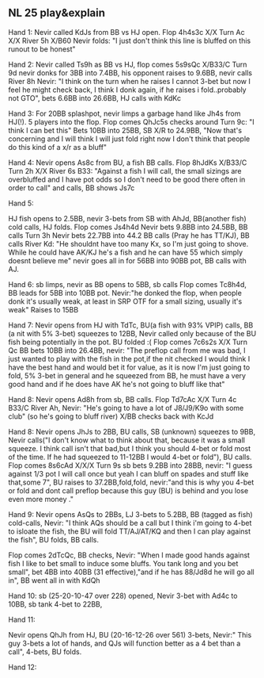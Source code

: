 ## NL 25 play&explain

Hand 1:
Nevir called KdJs from BB vs HJ open.
Flop 4h4s3c X/X
Turn Ac X/X
River 5h X/B60 Nevir folds: "I just don't think this line is bluffed on this runout to be honest"

Hand 2:
Nevir called Ts9h as BB vs HJ, flop comes 5s9sQc X/B33/C
Turn 9d nevir donks for 3BB into 7.4BB, his opponent raises to 9.6BB, nevir calls
River 8h Nevir: "I think on the turn when he raises I cannot 3-bet but now I feel he might check back, I think I donk again, if he raises i fold..probably not GTO", bets 6.6BB into 26.6BB, HJ calls with KdKc

Hand 3:
For 20BB splashpot, nevir limps a garbage hand like Jh4s from HJ(!). 5 players into the flop.
Flop comes QhJc5s checks around
Turn 9c: "I think I can bet this" Bets 10BB into 25BB, SB X/R to 24.9BB, "Now that's concerning and I will think I will just fold right now I don't think that people do this kind of a x/r as a bluff"

Hand 4:
Nevir opens As8c from BU, a fish BB calls.
Flop 8hJdKs X/B33/C
Turn 2h X/X
River 6s B33: "Against a fish I will call, the small sizings are overbluffed and I have pot odds so I don't need to be good there often in order to call" and calls, BB shows Js7c

Hand 5:

HJ fish opens to 2.5BB, nevir 3-bets from SB with AhJd, BB(another fish) cold calls, HJ folds.
Flop comes Js4h4d Nevir bets 9.8BB into 24.5BB, BB calls
Turn 3h Nevir bets 22.7BB into 44.2 BB calls (Pray he has TT/KJ), BB calls
River Kd: "He shouldnt have too many Kx, so I'm just going to shove. While he could have AK/KJ he's a fish and he can have 55 which simply doesnt believe me" nevir goes all in for 56BB into 90BB pot, BB calls with AJ.

Hand 6:
sb limps, nevir as BB opens to 5BB, sb calls
Flop comes Tc8h4d, BB leads for 5BB into 10BB pot. Nevir:"he donked the flop, when people donk it's usually weak, at least in SRP OTF for a small sizing, usually it's weak" Raises to 15BB

Hand 7:
Nevir opens from HJ with TdTc, BU(a fish with 93% VPIP) calls, BB (a nit with 5% 3-bet) squeezes to 12BB, Nevir called only because of the BU fish being potentially in the pot. BU folded :(
Flop comes 7c6s2s X/X
Turn Qc BB bets 10BB into 26.4BB, nevir: "The preflop call from me was bad, I just wanted to play with the fish in the pot,if the nit checked I would think I have the best hand and would bet it for value, as it is now I'm just going to fold, 5% 3-bet in general and he squeezed from BB, he must have a very good hand and if he does have AK he's not going to bluff like that"

Hand 8:
Nevir opens Ad8h from sb, BB calls.
Flop Td7cAc X/X
Turn 4c B33/C
River Ah, Nevir: "He's going to have a lot of J8/J9/K9o with some club" (so he's going to bluff river) X/BB checks back with KcJd

Hand 8:
Nevir opens JhJs to 2BB, BU calls, SB (unknown) squeezes to 9BB, Nevir calls("I don't know what to think about that, because it was a small squeeze. I think call isn't that bad,but I think you should 4-bet or fold most of the time. If he had squeezed to 11-12BB I would 4-bet or fold"), BU calls.
Flop comes 8s6cAd X/X/X
Turn 9s sb bets 9.2BB into 28BB, nevir: "I guess against 1/3 pot I will call once but yeah I can bluff on spades and stuff like that,some 7", BU raises to 37.2BB,fold,fold, nevir:"and this is why you 4-bet or fold and dont call preflop because this guy (BU) is behind and you lose even more money ."

Hand 9:
Nevir opens AsQs to 2BBs, LJ 3-bets to 5.2BB, BB (tagged as fish) cold-calls, Nevir: "I think AQs should be a call but I think i'm going to 4-bet to isloate the fish, the BU will fold TT/AJ/AT/KQ and then I can play against the fish", BU folds, BB calls.

Flop comes 2dTcQc, BB checks, Nevir: "When I made good hands against fish I like to bet small to induce some bluffs. You tank long and you bet small", bet 4BB into 40BB (31 effective),"and if he has 88/Jd8d he will go all in", BB went all in with KdQh

Hand 10:
sb (25-20-10-47 over 228) opened, Nevir 3-bet with Ad4c to 10BB, sb tank 4-bet to 22BB, 

Hand 11:

Nevir opens QhJh from HJ, BU (20-16-12-26 over 561) 3-bets, Nevir:"
This guy 3-bets a lot of hands, and QJs will function better as a 4 bet than a call", 4-bets, BU folds.

Hand 12:

